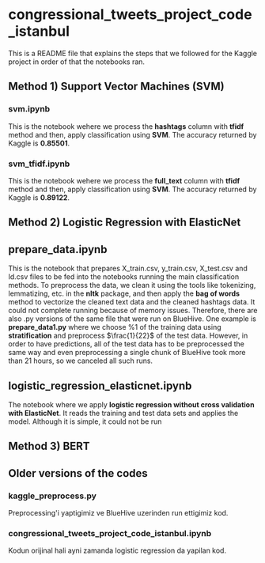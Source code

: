 # congressional_tweets_project_code_istanbul

This is a README file that explains the steps that we followed for the Kaggle project in order of that the notebooks ran.

## Method 1) Support Vector Machines (SVM)

### svm.ipynb

This is the notebook wehere we process the **hashtags** column with **tfidf** method and then, apply classification using **SVM**. The accuracy returned by Kaggle is **0.85501**.

### svm_tfidf.ipynb

This is the notebook wehere we process the **full_text** column with **tfidf** method and then, apply classification using **SVM**. The accuracy returned by Kaggle is **0.89122**.

## Method 2) Logistic Regression with ElasticNet

## prepare_data.ipynb

This is the notebook that prepares X_train.csv, y_train.csv, X_test.csv and Id.csv files to be fed into the notebooks running the main classification methods. To preprocess the data, we clean it using the tools like tokenizing, lemmatizing, etc. in the **nltk** package, and then apply the **bag of words** method to vectorize the cleaned text data and the cleaned hashtags data. It could not complete running because of memory issues. Therefore, there are also .py versions of the same file that were run on BlueHive. One example is **prepare_data1.py** where we choose $\%1$ of the training data using **stratification** and preprocess $\frac{1}{22}$ of the test data. However, in order to have predictions, all of the test data has to be preprocessed the same way and even preprocessing a single chunk of BlueHive took more than 21 hours, so we canceled all such runs. 

## logistic_regression_elasticnet.ipynb

The notebook where we apply **logistic regression without cross validation with ElasticNet**. It reads the training and test data sets and applies the model. Although it is simple, it could not be run 

## Method 3) BERT

## Older versions of the codes

### kaggle_preprocess.py
Preprocessing'i yaptigimiz ve BlueHive uzerinden run ettigimiz kod.

### congressional_tweets_project_code_istanbul.ipynb
Kodun orijinal hali ayni zamanda logistic regression da yapilan kod.
